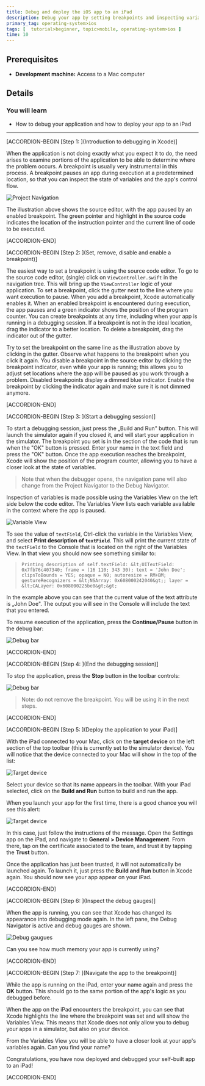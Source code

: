 ```yaml
---
title: Debug and deploy the iOS app to an iPad
description: Debug your app by setting breakpoints and inspecting variables both in the simulator as well as on a physical device
primary_tag: operating-system>ios
tags: [  tutorial>beginner, topic>mobile, operating-system>ios ]
time: 10
---
```

## Prerequisites  
- **Development machine:** Access to a Mac computer

## Details
### You will learn  
  - How to debug your application and how to deploy your app to an iPad


---

[ACCORDION-BEGIN [Step 1: ](Introduction to debugging in Xcode)]

When the application is not doing exactly what you expect it to do, the need arises to examine portions of the application to be able to determine where the problem occurs. A breakpoint is usually very instrumental in this process. A breakpoint pauses an app during execution at a predetermined location, so that you can inspect the state of variables and the app's control flow.

![Project Navigation](Tutorial-3-1-1.png)

The illustration above shows the source editor, with the app paused by an enabled breakpoint. The green pointer and highlight in the source code indicates the location of the instruction pointer and the current line of code to be executed.


[ACCORDION-END]

[ACCORDION-BEGIN [Step 2: ](Set, remove, disable and enable a breakpoint)]

The easiest way to set a breakpoint is using the source code editor. To go to the source code editor, (single) click on `ViewController.swift` in the navigation tree. This will bring up the `ViewController` logic of your application. To set a breakpoint, click the gutter next to the line where you want execution to pause. When you add a breakpoint, Xcode automatically enables it. When an enabled breakpoint is encountered during execution, the app pauses and a green indicator shows the position of the program counter. You can create breakpoints at any time, including when your app is running in a debugging session. If a breakpoint is not in the ideal location, drag the indicator to a better location. To delete a breakpoint, drag the indicator out of the gutter.

Try to set the breakpoint on the same line as the illustration above by clicking in the gutter. Observe what happens to the breakpoint when you click it again. You disable a breakpoint in the source editor by clicking the breakpoint indicator, even while your app is running; this allows you to adjust set locations where the app will be paused as you work through a problem. Disabled breakpoints display a dimmed blue indicator. Enable the breakpoint by clicking the indicator again and make sure it is not dimmed anymore.


[ACCORDION-END]

[ACCORDION-BEGIN [Step 3: ](Start a debugging session)]

To start a debugging session, just press the „Build and Run" button. This will launch the simulator again if you closed it, and will start your application in the simulator. The breakpoint you set is in the section of the code that is run when the "OK" button is pressed. Enter your name in the text field and press the "OK" button. Once the app execution reaches the breakpoint, Xcode will show the position of the program counter, allowing you to have a closer look at the state of variables.

> Note that when the debugger opens, the navigation pane will also change from the Project Navigator to the Debug Navigator.

Inspection of variables is made possible using the Variables View on the left side below the code editor. The Variables View lists each variable available in the context where the app is paused.

![Variable View](Tutorial-3-1-2.png)

To see the value of `textField`, Ctrl-click the variable in the Variables View, and select **Print description of `textField`**. This will print the current state of the `textField` to the Console that is located on the right of the Variables View. In that view you should now see something similar to:

> `Printing description of self.textField: &lt;UITextField: 0x7fb76c407340; frame = (16 110; 343 30); text = 'John Doe'; clipsToBounds = YES; opaque = NO; autoresize = RM+BM; gestureRecognizers = &lt;NSArray: 0x608000242040&gt;; layer = &lt;CALayer: 0x608000225be0&gt;&gt;`

In the example above you can see that the current value of the text attribute is „John Doe". The output you will see in the Console will include the text that you entered.

To resume execution of the application, press the **Continue/Pause** button in the debug bar:

![Debug bar](Tutorial-3-1-3.png)


[ACCORDION-END]

[ACCORDION-BEGIN [Step 4: ](End the debugging session)]

To stop the application, press the **Stop** button in the toolbar controls:

![Debug bar](Tutorial-3-1-4.png)

> Note: do not remove the breakpoint. You will be using it in the next steps.


[ACCORDION-END]

[ACCORDION-BEGIN [Step 5: ](Deploy the application to your iPad)]

With the iPad connected to your Mac, click on the **target device** on the left section of the top toolbar (this is currently set to the simulator device). You will notice that the device connected to your Mac will show in the top of the list:

![Target device](Tutorial-3-2-1.png)

Select your device so that its name appears in the toolbar. With your iPad selected, click on the **Build and Run** button to build and run the app.

When you launch your app for the first time, there is a good chance you will see this alert:

![Target device](Tutorial-3-2-2.png)

In this case, just follow the instructions of the message. Open the Settings app on the iPad, and navigate to **General \> Device Management**. From there, tap on the certificate associated to the team, and trust it by tapping the **Trust** button.

Once the application has just been trusted, it will not automatically be launched again. To launch it, just press the **Build and Run** button in Xcode again. You should now see your app appear on your iPad.


[ACCORDION-END]

[ACCORDION-BEGIN [Step 6: ](Inspect the debug gauges)]

When the app is running, you can see that Xcode has changed its appearance into debugging mode again. In the left pane, the Debug Navigator is active and debug gauges are shown.

![Debug gaugues](Tutorial-3-2-3.png)

Can you see how much memory your app is currently using?


[ACCORDION-END]

[ACCORDION-BEGIN [Step 7: ](Navigate the app to the breakpoint)]

While the app is running on the iPad, enter your name again and press the **OK** button. This should go to the same portion of the app's logic as you debugged before.

When the app on the iPad encounters the breakpoint, you can see that Xcode highlights the line where the breakpoint was set and will show the Variables View. This means that Xcode does not only allow you to debug your apps in a simulator, but also on your device.

From the Variables View you will be able to have a closer look at your app's variables again. Can you find your name?

Congratulations, you have now deployed and debugged your self-built app to an iPad!


[ACCORDION-END]

